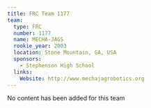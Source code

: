 ```yaml
---
title: FRC Team 1177
team:
  type: FRC
  number: 1177
  name: MECHA-JAGS
  rookie_year: 2003
  location: Stone Mountain, GA, USA
  sponsors:
    - Stephenson High School
  links:
    Website: http://www.mechajagrobotics.org
---
```

No content has been added for this team